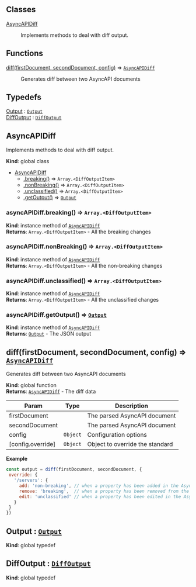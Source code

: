 ## Classes

<dl>
<dt><a href="#AsyncAPIDiff">AsyncAPIDiff</a></dt>
<dd><p>Implements methods to deal with diff output.</p>
</dd>
</dl>

## Functions

<dl>
<dt><a href="#diff">diff(firstDocument, secondDocument, config)</a> ⇒ <code><a href="#AsyncAPIDiff">AsyncAPIDiff</a></code></dt>
<dd><p>Generates diff between two AsyncAPI documents</p>
</dd>
</dl>

## Typedefs

<dl>
<dt><a href="#Output">Output</a> : <code><a href="#Output">Output</a></code></dt>
<dd></dd>
<dt><a href="#DiffOutput">DiffOutput</a> : <code><a href="#DiffOutput">DiffOutput</a></code></dt>
<dd></dd>
</dl>

<a name="AsyncAPIDiff"></a>

## AsyncAPIDiff
Implements methods to deal with diff output.

**Kind**: global class  

* [AsyncAPIDiff](#AsyncAPIDiff)
    * [.breaking()](#AsyncAPIDiff+breaking) ⇒ <code>Array.&lt;DiffOutputItem&gt;</code>
    * [.nonBreaking()](#AsyncAPIDiff+nonBreaking) ⇒ <code>Array.&lt;DiffOutputItem&gt;</code>
    * [.unclassified()](#AsyncAPIDiff+unclassified) ⇒ <code>Array.&lt;DiffOutputItem&gt;</code>
    * [.getOutput()](#AsyncAPIDiff+getOutput) ⇒ [<code>Output</code>](#Output)

<a name="AsyncAPIDiff+breaking"></a>

### asyncAPIDiff.breaking() ⇒ <code>Array.&lt;DiffOutputItem&gt;</code>
**Kind**: instance method of [<code>AsyncAPIDiff</code>](#AsyncAPIDiff)  
**Returns**: <code>Array.&lt;DiffOutputItem&gt;</code> - All the breaking changes  
<a name="AsyncAPIDiff+nonBreaking"></a>

### asyncAPIDiff.nonBreaking() ⇒ <code>Array.&lt;DiffOutputItem&gt;</code>
**Kind**: instance method of [<code>AsyncAPIDiff</code>](#AsyncAPIDiff)  
**Returns**: <code>Array.&lt;DiffOutputItem&gt;</code> - All the non-breaking changes  
<a name="AsyncAPIDiff+unclassified"></a>

### asyncAPIDiff.unclassified() ⇒ <code>Array.&lt;DiffOutputItem&gt;</code>
**Kind**: instance method of [<code>AsyncAPIDiff</code>](#AsyncAPIDiff)  
**Returns**: <code>Array.&lt;DiffOutputItem&gt;</code> - All the unclassified changes  
<a name="AsyncAPIDiff+getOutput"></a>

### asyncAPIDiff.getOutput() ⇒ [<code>Output</code>](#Output)
**Kind**: instance method of [<code>AsyncAPIDiff</code>](#AsyncAPIDiff)  
**Returns**: [<code>Output</code>](#Output) - The JSON output  
<a name="diff"></a>

## diff(firstDocument, secondDocument, config) ⇒ [<code>AsyncAPIDiff</code>](#AsyncAPIDiff)
Generates diff between two AsyncAPI documents

**Kind**: global function  
**Returns**: [<code>AsyncAPIDiff</code>](#AsyncAPIDiff) - The diff data  

| Param | Type | Description |
| --- | --- | --- |
| firstDocument |  | The parsed AsyncAPI document |
| secondDocument |  | The parsed AsyncAPI document |
| config | <code>Object</code> | Configuration options |
| [config.override] | <code>Object</code> | Object to override the standard |

**Example**  
```js
const output = diff(firstDocument, secondDocument, {
 override: {
   '/servers': {
     add: 'non-breaking', // when a property has been added in the AsyncAPI document
     remove: 'breaking',  // when a property has been removed from the AsyncAPI document
     edit: 'unclassified' // when a property has been edited in the AsyncAPI document
   }
 }
})
```
<a name="Output"></a>

## Output : [<code>Output</code>](#Output)
**Kind**: global typedef  
<a name="DiffOutput"></a>

## DiffOutput : [<code>DiffOutput</code>](#DiffOutput)
**Kind**: global typedef  
